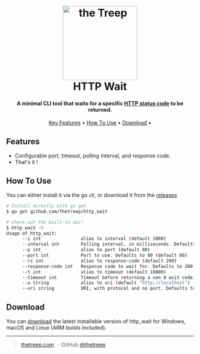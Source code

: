 
<h1 align="center">
  <br>
  <a href="https://thetreep.com"><img src="https://www.thetreep.com/uploads/1/1/0/1/110164989/logo-the-treep-carr-vert-texte-blanc-web_1.png" alt="the Treep" width="200"></a>
  <br>
  HTTP Wait
  <br>
</h1>

<h4 align="center">A minimal CLI tool that waits for a specific <a href="https://developer.mozilla.org/en-US/docs/Web/HTTP/Status" target="_blank">HTTP status code</a> to be returned.</h4>

<p align="center">
  <a href="#key-features">Key Features</a> •
  <a href="#how-to-use">How To Use</a> •
  <a href="#download">Download</a> •
</p>

## Features

* Configurable port, timeout, polling interval, and response code.
* That's it !

## How To Use

You can either install it via the go cli, or download it from the [releases](https://github.com/thetreep/http_wait/releases)

```bash
# Install directly with go get
$ go get github.com/thetreep/http_wait

# Check out the built-in doc!
$ http_wait -h
Usage of http_wait:
      --i int               alias to interval (default 1000)
      --interval int        Polling interval, in milliseconds. Defaults to 1000ms (default 1000)
      --p int               alias to port (default 80)
      --port int            Port to use. Defaults to 80 (default 80)
      --rc int              alias to response-code (default 200)
      --response-code int   Response code to wait for. Defaults to 200 (default 200)
      --t int               alias to timeout (default 10000)
      --timeout int         Timeout before returning a non 0 exit code, in milliseconds. Defaults to 10000ms (default 10000)
      --u string            alias to uri (default "http://localhost")
      --uri string          URI, with protocol and no port. Defaults to http://localhost (default "http://localhost")
```

## Download

You can [download](https://github.com/thetreep/http_wait/releases) the latest installable version of http_wait for Windows, macOS and Linux (ARM builds included).

---

> [thetreep.com](https://thetreep.com) &nbsp;&middot;&nbsp;
> GitHub [@thetreep](https://github.com/thetreep)

